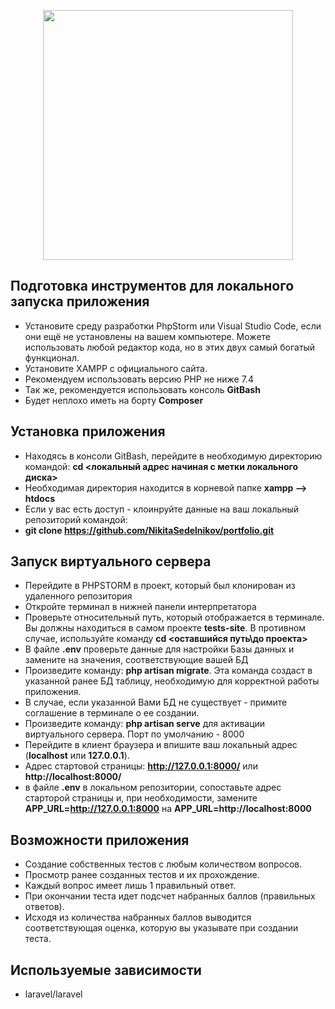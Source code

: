 <p align="center"><a href="https://laravel.com" target="_blank"><img src="https://raw.githubusercontent.com/laravel/art/master/logo-lockup/5%20SVG/2%20CMYK/1%20Full%20Color/laravel-logolockup-cmyk-red.svg" width="400"></a></p>

## Подготовка инструментов для локального запуска приложения

- Установите среду разработки PhpStorm или Visual Studio Code, если они ещё не
установлены на вашем компьютере. Можете использовать любой редактор кода,
но в этих двух самый богатый функционал. 
- Установите XAMPP с официального сайта.
- Рекомендуем использовать версию PHP не ниже 7.4
- Так же, рекомендуется использовать консоль **GitBash**
- Будет неплохо иметь на борту **Composer**

## Установка приложения

- Находясь в консоли GitBash, перейдите в необходимую директорию командой: **cd <локальный адрес начиная с метки локального диска>**
- Необходимая директория находится в корневой папке **xampp --> htdocs** 
- Если у вас есть доступ - клоинруйте данные на ваш локальный репозиторий командой:
- **git clone https://github.com/NikitaSedelnikov/portfolio.git**


## Запуск виртуального сервера

- Перейдите в PHPSTORM в проект, который был клонирован из удаленного репозитория
- Откройте терминал в нижней панели интерпретатора
- Проверьте относительный путь, который отображается в терминале. Вы должны находиться в самом проекте **tests-site**. В противном случае, используйте команду **cd <оставшийся путь\до проекта>**
- В файле **.env** проверьте данные для настройки Базы данных и замените на значения, соответствующие вашей БД
- Произведите команду: **php artisan migrate**. Эта команда создаст в указанной ранее БД таблицу, необходимую для корректной работы приложения.
- В случае, если указанной Вами БД не существует - примите соглашение в терминале о ее создании.
- Произведите команду: **php artisan serve** для активации виртуального сервера. Порт по умолчанию - 8000
- Перейдите в клиент браузера и впишите ваш локальный адрес (**localhost** или **127.0.0.1**).
- Адрес стартовой страницы: **http://127.0.0.1:8000/** или **http://localhost:8000/**
- в файле **.env** в локальном репозитории, сопоставьте адрес старторой страницы и, при необходимости, замените **APP_URL=http://127.0.0.1:8000** на **APP_URL=http://localhost:8000**

## Возможности приложения

- Создание собственных тестов с любым количеством вопросов.
- Просмотр ранее созданных тестов и их прохождение.
- Каждый вопрос имеет лишь 1 правильный ответ.
- При окончании теста идет подсчет набранных баллов (правильных ответов).
- Исходя из количества набранных баллов выводится соответствующая оценка, которую вы указывате при создании теста.

## Используемые зависимости

- laravel/laravel
